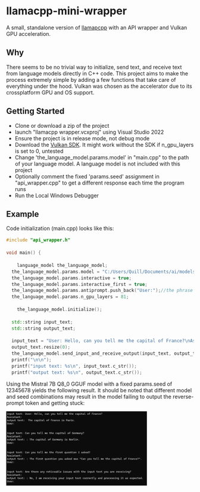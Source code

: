 # llamacpp-mini-wrapper
A small, standalone version of <a href="https://github.com/ggerganov/llama.cpp">llamapcpp</a> with an API wrapper and Vulkan GPU acceleration.

## Why
There seems to be no trivial way to initialize, send text, and receive text from language models directly in C++ code. This project aims to make the process extremely simple by adding a few functions that take care of everything under the hood. Vulkan was chosen as the accelerator due to its crossplatform GPU and OS support.

## Getting Started
* Clone or download a zip of the project
* launch "llamacpp wrapper.vcxproj" using Visual Studio 2022
* Ensure the project is in release mode, not debug mode
* Download the <a href="https://www.lunarg.com/vulkan-sdk/">Vulkan SDK</a>. It might work without the SDK if n_gpu_layers is set to 0, untested
* Change 'the_language_model.params.model' in "main.cpp" to the path of your language model. A language model is not included with this project
* Optionally comment the fixed 'params.seed' assignment in "api_wrapper.cpp" to get a different response each time the program runs
* Run the Local Windows Debugger

## Example

Code initialization (main.cpp) looks like this:

```C++
#include "api_wrapper.h"

void main() {

	language_model the_language_model;
  the_language_model.params.model = "C:/Users/Quill/Documents/ai/models/mistral-7b-v0.1.Q8_0.gguf";
  the_language_model.params.interactive = true;
  the_language_model.params.interactive_first = true;
  the_language_model.params.antiprompt.push_back("User:");//the phrase the model outputs when it passes control back. Some models might output EOS instead
  the_language_model.params.n_gpu_layers = 81;

	the_language_model.initialize();

  std::string input_text;
  std::string output_text;

  input_text = "User: Hello, can you tell me the capital of France?\nAssistant:";
  output_text.resize(0);
  the_language_model.send_input_and_receive_output(input_text, output_text);
  printf("\n\n");
  printf("input text: %s\n", input_text.c_str());
  printf("output text: %s\n", output_text.c_str());
```

Using the Mistral 7B Q8_0 GGUF model with a fixed params.seed of 12345678 yields the following result. It should be noted that different model and seed combinations may result in the model failing to output the reverse-prompt token and getting stuck:

<p align="left" width="100%">
<img src="/output/llm terminal output.jpg?raw=true" width="75%" height="75%">
</p>



